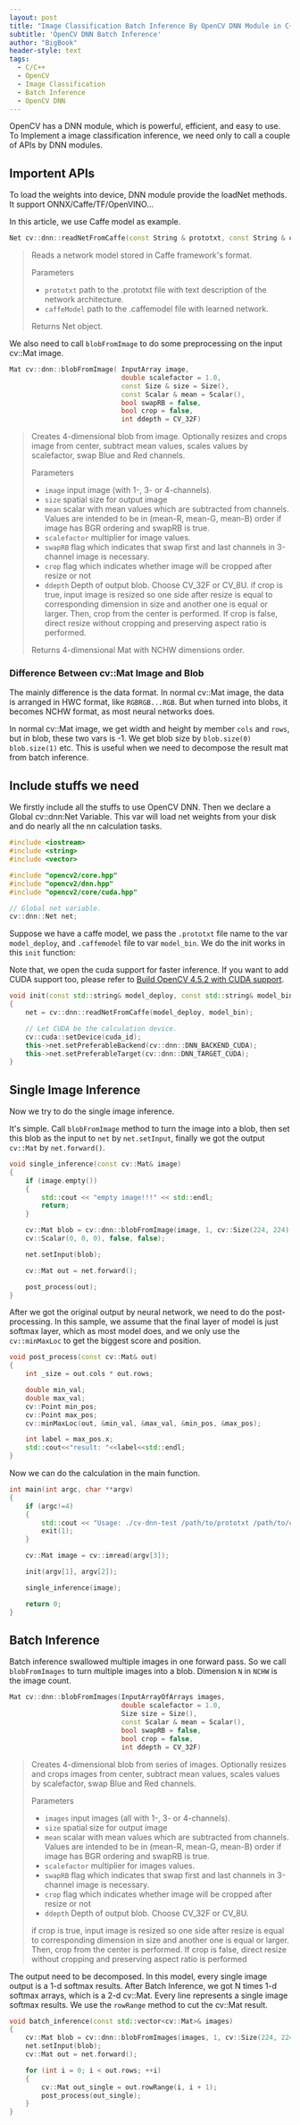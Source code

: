 ```yaml
---
layout: post
title: "Image Classification Batch Inference By OpenCV DNN Module in C++"
subtitle: 'OpenCV DNN Batch Inference'
author: "BigBook"
header-style: text
tags:
  - C/C++
  - OpenCV
  - Image Classification
  - Batch Inference
  - OpenCV DNN
---
```


OpenCV has a DNN module, which is powerful, efficient, and easy to use. To Implement a image classification inference, we need only to call a couple of APIs by DNN modules.

## Importent APIs

To load the weights into device, DNN module provide the loadNet methods. It support ONNX/Caffe/TF/OpenVINO...

In this article, we use Caffe model as example.

```cpp
Net cv::dnn::readNetFromCaffe(const String & prototxt, const String & caffeModel = String())
```
>Reads a network model stored in Caffe framework's format.
>
>Parameters
> - `prototxt`	path to the .prototxt file with text description of the network architecture.
> - `caffeModel` path to the .caffemodel file with learned network.
> 
> Returns
> Net object.

We also need to call `blobFromImage` to do some preprocessing on the input cv::Mat image.

```cpp
Mat cv::dnn::blobFromImage( InputArray image,
                            double scalefactor = 1.0,
                            const Size & size = Size(),
                            const Scalar & mean = Scalar(),
                            bool swapRB = false,
                            bool crop = false,
                            int ddepth = CV_32F)

```
>Creates 4-dimensional blob from image. Optionally resizes and crops image from center, subtract mean values, scales values by scalefactor, swap Blue and Red channels.
>
>Parameters
> - `image`	input image (with 1-, 3- or 4-channels).
> - `size`	spatial size for output image
> - `mean`	scalar with mean values which are subtracted from channels. Values are intended to be in (mean-R, mean-G, mean-B) order if image has BGR ordering and swapRB is true.
> - `scalefactor`	multiplier for image values.
> - `swapRB`	flag which indicates that swap first and last channels in 3-channel image is necessary.
> - `crop`	flag which indicates whether image will be cropped after resize or not
> - `ddepth`	Depth of output blob. Choose CV_32F or CV_8U.
> if crop is true, input image is resized so one side after resize is equal to corresponding dimension in size and another one is equal or larger. Then, crop from the center is performed. If crop is false, direct resize without cropping and preserving aspect ratio is performed.
>
>Returns
>4-dimensional Mat with NCHW dimensions order.

### Difference Between cv::Mat Image and Blob

The mainly difference is the data format. In normal cv::Mat image, the data is arranged in HWC format, like `RGBRGB...RGB`. But when turned into blobs, it becomes NCHW format, as most neural networks does.

In normal cv::Mat image, we get width and height by member `cols` and `rows`, but in blob, these two vars is -1. We get blob size by `blob.size(0)` `blob.size(1)` etc. This is useful when we need to decompose the result mat from batch inference.

## Include stuffs we need

We firstly include all the stuffs to use OpenCV DNN. Then we  declare a Global cv::dnn:Net Variable. This var will load net weights from your disk and do nearly all the nn calculation tasks.

```cpp
#include <iostream>
#include <string>
#include <vector>

#include "opencv2/core.hpp"
#include "opencv2/dnn.hpp"
#include "opencv2/core/cuda.hpp"

// Global net variable.
cv::dnn::Net net;
```

Suppose we have a caffe model, we pass the `.prototxt` file name to the var `model_deploy`, and `.caffemodel` file to var `model_bin`. We do the init works in this `init` function:

Note that, we open the cuda support for faster inference. If you want to add CUDA support too, please refer to [Build OpenCV 4.5.2 with CUDA support](http://bigbook.plus/2021/08/16/opencv-cmake-vs2019/). 

```cpp
void init(const std::string& model_deploy, const std::string& model_bin)
{
    net = cv::dnn::readNetFromCaffe(model_deploy, model_bin);

    // Let CUDA be the calculation device.
    cv::cuda::setDevice(cuda_id);
    this->net.setPreferableBackend(cv::dnn::DNN_BACKEND_CUDA);
    this->net.setPreferableTarget(cv::dnn::DNN_TARGET_CUDA);
}

```

## Single Image Inference

Now we try to do the single image inference.

It's simple. Call `blobFromImage` method to turn the image into a blob, then set this blob as the input to `net` by `net.setInput`, finally we got the output `cv::Mat` by `net.forward()`.

```cpp
void single_inference(const cv::Mat& image)
{
    if (image.empty()) 
    {
        std::cout << "empty image!!!" << std::endl;
        return;
    }

    cv::Mat blob = cv::dnn::blobFromImage(image, 1, cv::Size(224, 224), \
    cv::Scalar(0, 0, 0), false, false);

    net.setInput(blob);

    cv::Mat out = net.forward();

    post_process(out);
}
```

After we got the original output by neural network, we need to do the post-processing. In this sample, we assume that the final layer of model is just softmax layer, which as most model does, and we only use the `cv::minMaxLoc` to get the biggest score and position.

```cpp
void post_process(const cv::Mat& out)
{
    int _size = out.cols * out.rows;

    double min_val;
    double max_val;
    cv::Point min_pos;
    cv::Point max_pos;
    cv::minMaxLoc(out, &min_val, &max_val, &min_pos, &max_pos);

    int label = max_pos.x;
    std::cout<<"result: "<<label<<std::endl;
}
```

Now we can do the calculation in the main function.

```cpp
int main(int argc, char **argv)
{
    if (argc!=4)
    {
        std::cout << "Usage: ./cv-dnn-test /path/to/prototxt /path/to/caffemodel /path/to/image.jpg";
        exit(1);
    }

    cv::Mat image = cv::imread(argv[3]);

    init(argv[1], argv[2]);

    single_inference(image);

    return 0;
}
```

## Batch Inference

Batch inference swallowed multiple images in one forward pass. So we call `blobFromImages` to turn multiple images into a blob. Dimension `N` in `NCHW` is the image count.

```cpp
Mat cv::dnn::blobFromImages(InputArrayOfArrays images,
                            double scalefactor = 1.0,
                            Size size = Size(),
                            const Scalar & mean = Scalar(),
                            bool swapRB = false,
                            bool crop = false,
                            int ddepth = CV_32F)
```

>Creates 4-dimensional blob from series of images. Optionally resizes and crops images from center, subtract mean values, scales values by scalefactor, swap Blue and Red channels.
>
>Parameters
> - `images`	input images (all with 1-, 3- or 4-channels).
> - `size`	spatial size for output image
> - `mean`	scalar with mean values which are subtracted from channels. Values are intended to be in (mean-R, mean-G, mean-B) order if image has BGR ordering and swapRB is true.
> - `scalefactor`	multiplier for images values.
> - `swapRB`	flag which indicates that swap first and last channels in 3-channel image is necessary.
> - `crop`	flag which indicates whether image will be cropped after resize or not
> - `ddepth`	Depth of output blob. Choose CV_32F or CV_8U.
>
>if crop is true, input image is resized so one side after resize is equal to corresponding dimension in size and another one is equal or larger. Then, crop from the center is performed. If crop is false, direct resize without cropping and preserving aspect ratio is performed

The output need to be decomposed. In this model, every single image output is a 1-d softmax results. After Batch Inference, we got N times 1-d softmax arrays, which is a 2-d cv::Mat. Every line represents a single image softmax results. We use the `rowRange` method to cut the cv::Mat result.

```cpp
void batch_inference(const std::vector<cv::Mat>& images)
{
    cv::Mat blob = cv::dnn::blobFromImages(images, 1, cv::Size(224, 224), cv::Scalar(0, 0, 0), false, false);
    net.setInput(blob);
    cv::Mat out = net.forward();

    for (int i = 0; i < out.rows; ++i)
    {
        cv::Mat out_single = out.rowRange(i, i + 1);
        post_process(out_single);
    }
}

```
